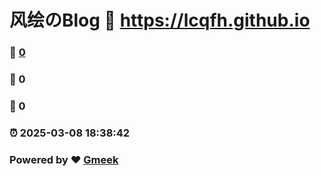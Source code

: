 # 风绘のBlog :link: https://lcqfh.github.io 
### :page_facing_up: [0](https://lcqfh.github.io/tag.html) 
### :speech_balloon: 0 
### :hibiscus: 0 
### :alarm_clock: 2025-03-08 18:38:42 
### Powered by :heart: [Gmeek](https://github.com/Meekdai/Gmeek)
